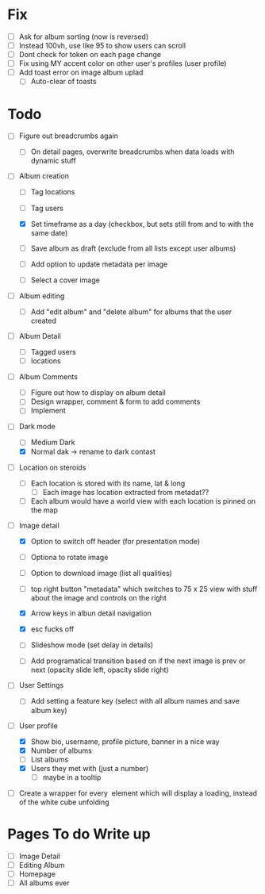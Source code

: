 # Fix

- [ ] Ask for album sorting (now is reversed)
- [ ] Instead 100vh, use like 95 to show users can scroll
- [ ] Dont check for token on each page change
- [ ] Fix using MY accent color on other user's profiles (user profile)
- [ ] Add toast error on image album uplad
  - [ ] Auto-clear of toasts

# Todo

- [ ] Figure out breadcrumbs again

  - [ ] On detail pages, overwrite breadcrumbs when data loads with dynamic stuff

- [ ] Album creation

  - [ ] Tag locations
  - [ ] Tag users
  - [x] Set timeframe as a day (checkbox, but sets still from and to with the same date)
  - [ ] Save album as draft (exclude from all lists except user albums)

  - [ ] Add option to update metadata per image
  - [ ] Select a cover image

- [ ] Album editing

  - [ ] Add "edit album" and "delete album" for albums that the user created

- [ ] Album Detail

  - [ ] Tagged users
  - [ ] locations

- [ ] Album Comments

  - [ ] Figure out how to display on album detail
  - [ ] Design wrapper, comment & form to add comments
  - [ ] Implement

- [ ] Dark mode

  - [ ] Medium Dark
  - [x] Normal dak -> rename to dark contast

- [ ] Location on steroids

  - [ ] Each location is stored with its name, lat & long
    - [ ] Each image has location extracted from metadat??
  - [ ] Each album would have a world view with each location is pinned on the map

- [ ] Image detail

  - [x] Option to switch off header (for presentation mode)
  - [ ] Optiona to rotate image
  - [ ] Option to download image (list all qualities)
  - [ ] top right button "metadata" which switches to 75 x 25 view with stuff about the image and controls on the right

  - [x] Arrow keys in albun detail navigation
  - [x] esc fucks off

  - [ ] Slideshow mode (set delay in details)

  - [ ] Add programatical transition based on if the next image is prev or next (opacity slide left, opacity slide right)

- [ ] User Settings

  - [ ] Add setting a feature key (select with all album names and save album key)

- [ ] User profile

  - [x] Show bio, username, profile picture, banner in a nice way
  - [x] Number of albums
  - [ ] List albums
  - [x] Users they met with (just a number)
    - [ ] maybe in a tooltip

- [ ] Create a wrapper for every <img> element which will display a loading, instead of the white cube unfolding

# Pages To do Write up

- [ ] Image Detail
- [ ] Editing Album
- [ ] Homepage
- [ ] All albums ever
